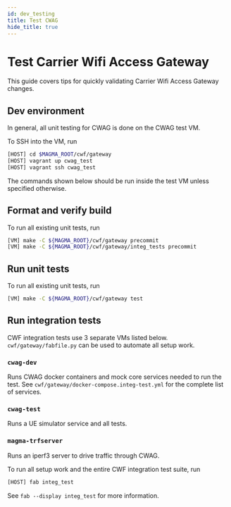 ```yaml
---
id: dev_testing
title: Test CWAG
hide_title: true
---
```


# Test Carrier Wifi Access Gateway

This guide covers tips for quickly validating Carrier Wifi Access Gateway changes.

## Dev environment

In general, all unit testing for CWAG is done on the CWAG test VM.

To SSH into the VM, run

```bash
[HOST] cd $MAGMA_ROOT/cwf/gateway
[HOST] vagrant up cwag_test
[HOST] vagrant ssh cwag_test
```

The commands shown below should be run inside the test VM unless specified otherwise.

## Format and verify build

To run all existing unit tests, run

```bash
[VM] make -C ${MAGMA_ROOT}/cwf/gateway precommit
[VM] make -C ${MAGMA_ROOT}/cwf/gateway/integ_tests precommit
```

## Run unit tests

To run all existing unit tests, run

```bash
[VM] make -C ${MAGMA_ROOT}/cwf/gateway test
```

## Run integration tests

CWF integration tests use 3 separate VMs listed below.
`cwf/gateway/fabfile.py` can be used to automate all setup work.

### `cwag-dev`

Runs CWAG docker containers and mock core services needed to run the test.
See `cwf/gateway/docker-compose.integ-test.yml` for the complete list of services.

### `cwag-test`

Runs a UE simulator service and all tests.

### `magma-trfserver`

Runs an iperf3 server to drive traffic through CWAG.

To run all setup work and the entire CWF integration test suite, run

```bash
[HOST] fab integ_test
```

See `fab --display integ_test` for more information.
